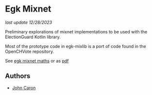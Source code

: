 # Egk Mixnet

_last update 12/28/2023_

Preliminary explorations of mixnet implementations to be used with the ElectionGuard Kotlin library.

Most of the prototype code in egk-mixlib is a port of code found in the OpenCHVote repository.

See [egk mixnet maths](docs/maths.md) or as [pdf](docs/maths.pdf)

## Authors
- [John Caron](https://github.com/JohnLCaron)